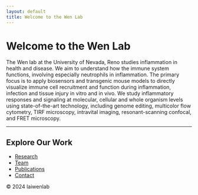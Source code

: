 ```yaml
---
layout: default
title: Welcome to the Wen Lab
---
```


# Welcome to the Wen Lab

The Wen lab at the University of Nevada, Reno studies inflammation in health and disease. We aim to understand how the immune system functions, involving especially neutrophils in inflammation. The primary focus is to apply biosensors and transgenic mouse models to directly visualize immune cell recruitment and function during inflammation, infection and tissue injury in vitro and in vivo. We study inflammatory responses and signaling at molecular, cellular and whole organism levels using state-of-the-art technology, including genome editing, multicolor flow cytometry, TIRF microscopy, intravital imaging, resonant-scanning confocal, and FRET microscopy.

---
## Explore Our Work

- [Research](research.md)
- [Team](team.md)
- [Publications](publications.md)
- [Contact](contact.md)

© 2024 laiwenlab
